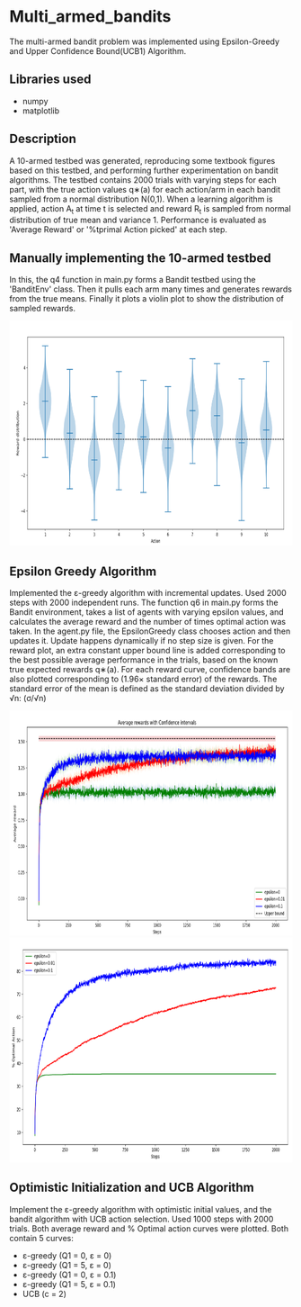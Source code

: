 # Multi_armed_bandits

The multi-armed bandit problem was implemented using Epsilon-Greedy and Upper Confidence Bound(UCB1) Algorithm.

## Libraries used
- numpy
- matplotlib

## Description
A 10-armed testbed was generated, reproducing some textbook figures based on this testbed, and performing further experimentation on bandit algorithms. The testbed contains 2000 trials with varying steps for each part, with the true action values q∗(a) for each action/arm in each bandit sampled from a normal distribution N(0,1). When a learning algorithm is applied, action A<sub>t</sub> at time t is selected and reward R<sub>t</sub> is sampled from normal distribution of true mean and variance 1. Performance is evaluated as 'Average Reward' or '%tprimal Action picked' at each step.

## Manually implementing the 10-armed testbed
In this, the q4 function in main.py forms a Bandit testbed using the 'BanditEnv' class. Then it pulls each arm many times and generates rewards from the true means. Finally it plots a violin plot to show the distribution of sampled rewards.

<img src="Images/Reward_distribution.png" alt="Dataset" width="700" height="400">

## Epsilon Greedy Algorithm
Implemented the ε-greedy algorithm with incremental updates. Used 2000 steps with 2000 independent runs. The function q6 in main.py forms the Bandit environment, takes a list of agents with varying epsilon values, and calculates the average reward and the number of times optimal action was taken. In the agent.py file, the EpsilonGreedy class chooses action and then updates it. Update happens dynamically if no step size is given. For the reward plot, an extra constant upper bound line is added corresponding to the best possible average performance in the trials, based on the known true expected rewards q∗(a). 
For each reward curve, confidence bands are also plotted corresponding to (1.96× standard error) of the rewards. The standard error of the mean is defined as the standard deviation divided by √n: (σ/√n)

<img src="Images/e-greedy_reward.png" width="700" height="400">
<img src="Images/e-greedy-action.png" width="700" height="400">

## Optimistic Initialization and UCB Algorithm
Implement the ε-greedy algorithm with optimistic initial values, and the bandit algorithm with UCB action selection. Used 1000 steps with 2000 trials. Both average reward and % Optimal action curves were plotted. Both contain 5 curves:
- ε-greedy (Q1 = 0, ε = 0)
- ε-greedy (Q1 = 5, ε = 0)
- ε-greedy (Q1 = 0, ε = 0.1)
- ε-greedy (Q1 = 5, ε = 0.1)
- UCB (c = 2)

 
